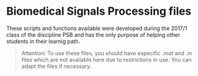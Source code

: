 # Biomedical Signals Processing files  

These scripts and functions available were developed during the 2017/1 
class of the discipline PSB and has the only purpose of helping other 
students in their learnig path.  

> Attention: To use these files, you should have especific _.mat_ and 
_.m_ files which are not available here due to restrictions in use. You 
can adapt the files if necessary.
